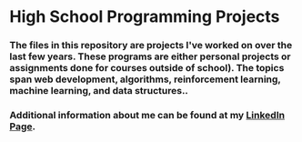 # High School Programming Projects
### The files in this repository are projects I've worked on over the last few years. These programs are either personal projects or assignments done for courses outside of school). The topics span web development, algorithms, reinforcement learning, machine learning, and data structures..
### Additional information about me can be found at my [LinkedIn Page](www.linkedin.com/in/ivan-byju).
